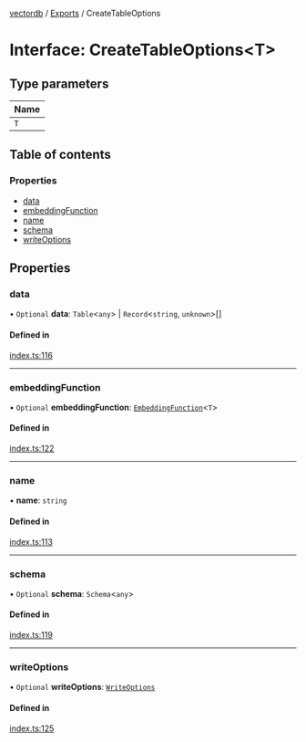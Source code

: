 [vectordb](../README.md) / [Exports](../modules.md) / CreateTableOptions

# Interface: CreateTableOptions\<T\>

## Type parameters

| Name |
| :------ |
| `T` |

## Table of contents

### Properties

- [data](CreateTableOptions.md#data)
- [embeddingFunction](CreateTableOptions.md#embeddingfunction)
- [name](CreateTableOptions.md#name)
- [schema](CreateTableOptions.md#schema)
- [writeOptions](CreateTableOptions.md#writeoptions)

## Properties

### data

• `Optional` **data**: `Table`\<`any`\> \| `Record`\<`string`, `unknown`\>[]

#### Defined in

[index.ts:116](https://github.com/lancedb/lancedb/blob/c89d5e6/node/src/index.ts#L116)

___

### embeddingFunction

• `Optional` **embeddingFunction**: [`EmbeddingFunction`](EmbeddingFunction.md)\<`T`\>

#### Defined in

[index.ts:122](https://github.com/lancedb/lancedb/blob/c89d5e6/node/src/index.ts#L122)

___

### name

• **name**: `string`

#### Defined in

[index.ts:113](https://github.com/lancedb/lancedb/blob/c89d5e6/node/src/index.ts#L113)

___

### schema

• `Optional` **schema**: `Schema`\<`any`\>

#### Defined in

[index.ts:119](https://github.com/lancedb/lancedb/blob/c89d5e6/node/src/index.ts#L119)

___

### writeOptions

• `Optional` **writeOptions**: [`WriteOptions`](WriteOptions.md)

#### Defined in

[index.ts:125](https://github.com/lancedb/lancedb/blob/c89d5e6/node/src/index.ts#L125)
